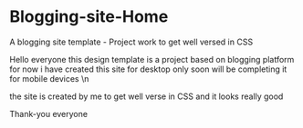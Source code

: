 # Blogging-site-Home
A blogging site template - Project work to get well versed in CSS


Hello everyone this design template is a project based on blogging platform
for now i have created this site for desktop only soon will be completing it for mobile devices \n 

the site is created by me to get well verse in CSS and 
it looks really good 


Thank-you everyone
